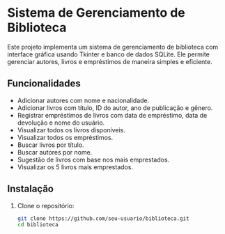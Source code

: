 # Sistema de Gerenciamento de Biblioteca

Este projeto implementa um sistema de gerenciamento de biblioteca com interface gráfica usando Tkinter e banco de dados SQLite. Ele permite gerenciar autores, livros e empréstimos de maneira simples e eficiente.

## Funcionalidades

- Adicionar autores com nome e nacionalidade.
- Adicionar livros com título, ID do autor, ano de publicação e gênero.
- Registrar empréstimos de livros com data de empréstimo, data de devolução e nome do usuário.
- Visualizar todos os livros disponíveis.
- Visualizar todos os empréstimos.
- Buscar livros por título.
- Buscar autores por nome.
- Sugestão de livros com base nos mais emprestados.
- Visualizar os 5 livros mais emprestados.

## Instalação

1. Clone o repositório:
   ```bash
   git clone https://github.com/seu-usuario/biblioteca.git
   cd biblioteca
